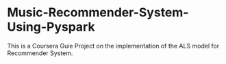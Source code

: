 # Music-Recommender-System-Using-Pyspark

This is a Coursera Guie Project on the implementation of the ALS model for Recommender System.
